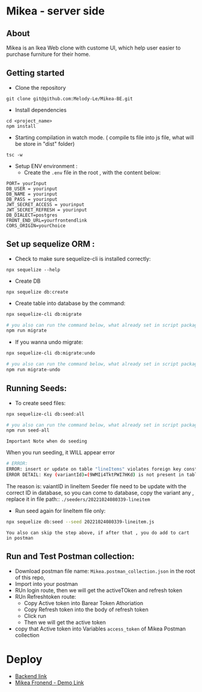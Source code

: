 # Mikea - server side

## About

Mikea is an Ikea Web clone with custome UI, which help user easier to purchase furniture for their home.

## Getting started

- Clone the repository

```
git clone git@github.com:Melody-Le/Mikea-BE.git
```

- Install dependencies

```
cd <project_name>
npm install
```

- Starting compilation in watch mode. ( compile ts file into js file, what will be store in "dist" folder)

```
tsc -w
```

- Setup ENV environment :
  - Create the `.env` file in the root , with the content below:

```
PORT= yourInput
DB_USER = yourinput
DB_NAME = yourinput
DB_PASS = yourinput
JWT_SECRET_ACCESS = yourinput
JWT_SECRET_REFRESH = yourinput
DB_DIALECT=postgres
FRONT_END_URL=yourfrontendlink
CORS_ORIGIN=yourChoice

```

## Set up sequelize ORM :

- Check to make sure sequelize-cli is installed correctly:

```
npx sequelize --help
```

- Create DB

```
npx sequelize db:create

```

- Create table into database by the command:

```bash
npx sequelize-cli db:migrate

# you also can run the command below, what already set in script package.json:
npm run migrate
```

- If you wanna undo migrate:

```bash
npx sequelize-cli db:migrate:undo

# you also can run the command below, what already set in script package.json:
npm run migrate-undo
```

## Running Seeds:

- To create seed files:

```bash
npx sequelize-cli db:seed:all

# you also can run the command below, what already set in script package.json:
npm run seed-all
```

`Important Note when do seeding`

When you run seeding, it WILL appear error

```bash
# ERROR:
ERROR: insert or update on table "lineItems" violates foreign key constraint "lineItems_variantId_fkey"
ERROR DETAIL: Key (variantId)=(9WMIi4TktPWI7HKd) is not present in table "variants".
```

The reason is: vaiantID in lineItem Seeder file need to be update with the correct ID in database, so you can come to database, copy the variant any , replace it in file path:: `./seeders/20221024080339-lineitem`

- Run seed again for lineItem file only:

```bash
npx sequelize db:seed --seed 20221024080339-lineitem.js
```

`You also can skip the step above, if after that , you do add to cart in postman`

## Run and Test Postman collection:

- Download postman file name: `Mikea.postman_collection.json` in the root of this repo,
- Import into your postman
- RUn login route, then we will get the activeTOken and refresh token
- RUn Refreshtoken route:
  - Copy Active token into Barear Token Athoriation
  - Copy Refresh token into the body of refresh token
  - Click run
  - Then we will get the active token
- copy that Active token into Variables `access_token` of Mikea Postman collection

# Deploy

- [Backend link](https://github.com/Melody-Le/Mikea-BE)
- [Mikea Fronend - Demo Link](https://mikea.netlify.app/)
